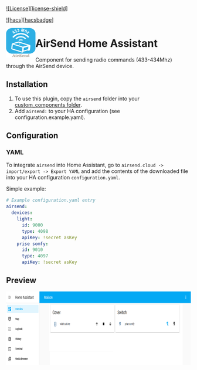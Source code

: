 [![License][license-shield]](LICENSE)

[![hacs][hacsbadge]](hacs)

<img align="left" width="80" height="80" src="https://raw.githubusercontent.com/devmel/hass_airsend/master/icons/icon.png" alt="App icon">

# AirSend Home Assistant

Component for sending radio commands (433-434Mhz) through the AirSend device.

## Installation

1. To use this plugin, copy the `airsend` folder into your [custom_components folder](https://developers.home-assistant.io/docs/creating_integration_file_structure/#where-home-assistant-looks-for-integrations).
2. Add `airsend:` to your HA configuration (see configuration.example.yaml).

## Configuration 

### YAML

To integrate `airsend` into Home Assistant, go to `airsend.cloud -> import/export -> Export YAML` and add the contents of the downloaded file into your HA configuration `configuration.yaml`.

Simple example:

```yaml
# Example configuration.yaml entry
airsend:
  devices:
    light:
      id: 9000
      type: 4098
      apiKey: !secret asKey
    prise somfy:
      id: 9010
      type: 4097
      apiKey: !secret asKey
```

## Preview

<img src="https://raw.githubusercontent.com/devmel/hass_airsend/master/img/screenshot.png" height="200"/>
